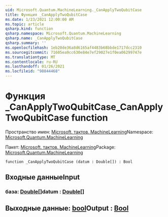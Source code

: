 ```yaml
---
uid: Microsoft.Quantum.MachineLearning._CanApplyTwoQubitCase
title: Функция _CanApplyTwoQubitCase
ms.date: 1/23/2021 12:00:00 AM
ms.topic: article
qsharp.kind: function
qsharp.namespace: Microsoft.Quantum.MachineLearning
qsharp.name: _CanApplyTwoQubitCase
qsharp.summary: ''
ms.openlocfilehash: 1eb20de36a8d6165af4483b68bbde1717dcc2310
ms.sourcegitcommit: 71605ea9cc630e84e7ef29027e1f0ea06299747e
ms.translationtype: MT
ms.contentlocale: ru-RU
ms.lasthandoff: 01/26/2021
ms.locfileid: "98844468"
---
```

# <a name="_canapplytwoqubitcase-function"></a><span data-ttu-id="4ff96-102">Функция _CanApplyTwoQubitCase</span><span class="sxs-lookup"><span data-stu-id="4ff96-102">_CanApplyTwoQubitCase function</span></span>

<span data-ttu-id="4ff96-103">Пространство имен: [Microsoft. тактов. MachineLearning](xref:Microsoft.Quantum.MachineLearning)</span><span class="sxs-lookup"><span data-stu-id="4ff96-103">Namespace: [Microsoft.Quantum.MachineLearning](xref:Microsoft.Quantum.MachineLearning)</span></span>

<span data-ttu-id="4ff96-104">Пакет: [Microsoft. тактов. MachineLearning](https://nuget.org/packages/Microsoft.Quantum.MachineLearning)</span><span class="sxs-lookup"><span data-stu-id="4ff96-104">Package: [Microsoft.Quantum.MachineLearning](https://nuget.org/packages/Microsoft.Quantum.MachineLearning)</span></span>




```qsharp
function _CanApplyTwoQubitCase (datum : Double[]) : Bool
```


## <a name="input"></a><span data-ttu-id="4ff96-105">Входные данные</span><span class="sxs-lookup"><span data-stu-id="4ff96-105">Input</span></span>

### <a name="datum--double"></a><span data-ttu-id="4ff96-106">база: [Double](xref:microsoft.quantum.lang-ref.double)[]</span><span class="sxs-lookup"><span data-stu-id="4ff96-106">datum : [Double](xref:microsoft.quantum.lang-ref.double)[]</span></span>





## <a name="output--bool"></a><span data-ttu-id="4ff96-107">Выходные данные: [bool](xref:microsoft.quantum.lang-ref.bool)</span><span class="sxs-lookup"><span data-stu-id="4ff96-107">Output : [Bool](xref:microsoft.quantum.lang-ref.bool)</span></span>


